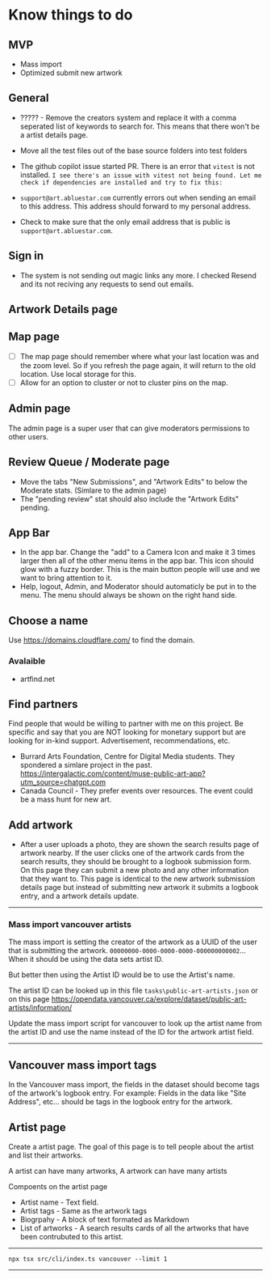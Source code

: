 # Know things to do

## MVP

- Mass import
- Optimized submit new artwork

## General

- ????? - Remove the creators system and replace it with a comma seperated list of keywords to search for. This means that there won't be a artist details page.

- Move all the test files out of the base source folders into test folders
- The github copilot issue started PR. There is an error that `vitest` is not installed. `I see there's an issue with vitest not being found. Let me check if dependencies are installed and try to fix this:`

- `support@art.abluestar.com` currently errors out when sending an email to this address. This address should forward to my personal address.
- Check to make sure that the only email address that is public is `support@art.abluestar.com`.

## Sign in

- The system is not sending out magic links any more. I checked Resend and its not reciving any requests to send out emails.

## Artwork Details page

## Map page

- [ ] The map page should remember where what your last location was and the zoom level. So if you refresh the page again, it will return to the old location. Use local storage for this.
- [ ] Allow for an option to cluster or not to cluster pins on the map.

## Admin page

The admin page is a super user that can give moderators permissions to other users.

## Review Queue / Moderate page

- Move the tabs "New Submissions", and "Artwork Edits" to below the Moderate stats. (Simlare to the admin page)
- The "pending review" stat should also include the "Artwork Edits" pending.

## App Bar

- In the app bar. Change the "add" to a Camera Icon and make it 3 times larger then all of the other menu items in the app bar. This icon should glow with a fuzzy border. This is the main button people will use and we want to bring attention to it.
- Help, logout, Admin, and Moderator should automaticly be put in to the menu. The menu should always be shown on the right hand side.

## Choose a name

Use https://domains.cloudflare.com/ to find the domain.

### Avalaible

- artfind.net

## Find partners

Find people that would be willing to partner with me on this project. Be specific and say that you are NOT looking for monetary support but are looking for in-kind support. Advertisement, recommendations, etc.

- Burrard Arts Foundation, Centre for Digital Media students. They spondered a simlare project in the past. https://intergalactic.com/content/muse-public-art-app?utm_source=chatgpt.com
- Canada Council - They prefer events over resources. The event could be a mass hunt for new art.

## Add artwork

- After a user uploads a photo, they are shown the search results page of artwork nearby. If the user clicks one of the artwork cards from the search results, they should be brought to a logbook submission form. On this page they can submit a new photo and any other information that they want to. This page is identical to the new artwork submission details page but instead of submitting new artwork it submits a logbook entry, and a artwork details update.

----

### Mass import vancouver artists

The mass import is setting the creator of the artwork as a UUID of the user that is submitting the artwork. `00000000-0000-0000-0000-000000000002`... When it should be using the data sets artist ID. 

But better then using the Artist ID would be to use the Artist's name. 

The artist ID can be looked up in this file `tasks\public-art-artists.json` or on this page https://opendata.vancouver.ca/explore/dataset/public-art-artists/information/

Update the mass import script for vancouver to look up the artist name from the artist ID and use the name instead of the ID for the artwork artist field.

----

## Vancouver mass import tags

In the Vancouver mass import, the fields in the dataset should become tags of the artwork's logbook entry. For example: Fields in the data like "Site Address", etc... should be tags in the logbook entry for the artwork.

## Artist page

Create a artist page.
The goal of this page is to tell people about the artist and list their artworks. 

A artist can have many artworks, A artwork can have many artists

Compoents on the artist page

- Artist name - Text field.
- Artist tags - Same as the artwork tags
- Biogrpahy - A block of text formated as Markdown
- List of artworks - A search results cards of all the artworks that have been contrubuted to this artist.

----

`npx tsx src/cli/index.ts vancouver --limit 1`

----
